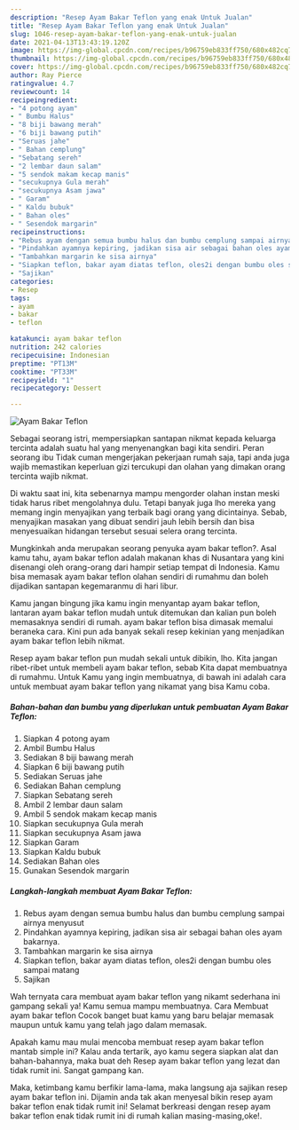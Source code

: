 ```yaml
---
description: "Resep Ayam Bakar Teflon yang enak Untuk Jualan"
title: "Resep Ayam Bakar Teflon yang enak Untuk Jualan"
slug: 1046-resep-ayam-bakar-teflon-yang-enak-untuk-jualan
date: 2021-04-13T13:43:19.120Z
image: https://img-global.cpcdn.com/recipes/b96759eb833ff750/680x482cq70/ayam-bakar-teflon-foto-resep-utama.jpg
thumbnail: https://img-global.cpcdn.com/recipes/b96759eb833ff750/680x482cq70/ayam-bakar-teflon-foto-resep-utama.jpg
cover: https://img-global.cpcdn.com/recipes/b96759eb833ff750/680x482cq70/ayam-bakar-teflon-foto-resep-utama.jpg
author: Ray Pierce
ratingvalue: 4.7
reviewcount: 14
recipeingredient:
- "4 potong ayam"
- " Bumbu Halus"
- "8 biji bawang merah"
- "6 biji bawang putih"
- "Seruas jahe"
- " Bahan cemplung"
- "Sebatang sereh"
- "2 lembar daun salam"
- "5 sendok makam kecap manis"
- "secukupnya Gula merah"
- "secukupnya Asam jawa"
- " Garam"
- " Kaldu bubuk"
- " Bahan oles"
- " Sesendok margarin"
recipeinstructions:
- "Rebus ayam dengan semua bumbu halus dan bumbu cemplung sampai airnya menyusut"
- "Pindahkan ayamnya kepiring, jadikan sisa air sebagai bahan oles ayam bakarnya."
- "Tambahkan margarin ke sisa airnya"
- "Siapkan teflon, bakar ayam diatas teflon, oles2i dengan bumbu oles sampai matang"
- "Sajikan"
categories:
- Resep
tags:
- ayam
- bakar
- teflon

katakunci: ayam bakar teflon 
nutrition: 242 calories
recipecuisine: Indonesian
preptime: "PT13M"
cooktime: "PT33M"
recipeyield: "1"
recipecategory: Dessert

---
```



![Ayam Bakar Teflon](https://img-global.cpcdn.com/recipes/b96759eb833ff750/680x482cq70/ayam-bakar-teflon-foto-resep-utama.jpg)

Sebagai seorang istri, mempersiapkan santapan nikmat kepada keluarga tercinta adalah suatu hal yang menyenangkan bagi kita sendiri. Peran seorang ibu Tidak cuman mengerjakan pekerjaan rumah saja, tapi anda juga wajib memastikan keperluan gizi tercukupi dan olahan yang dimakan orang tercinta wajib nikmat.

Di waktu  saat ini, kita sebenarnya mampu mengorder olahan instan meski tidak harus ribet mengolahnya dulu. Tetapi banyak juga lho mereka yang memang ingin menyajikan yang terbaik bagi orang yang dicintainya. Sebab, menyajikan masakan yang dibuat sendiri jauh lebih bersih dan bisa menyesuaikan hidangan tersebut sesuai selera orang tercinta. 



Mungkinkah anda merupakan seorang penyuka ayam bakar teflon?. Asal kamu tahu, ayam bakar teflon adalah makanan khas di Nusantara yang kini disenangi oleh orang-orang dari hampir setiap tempat di Indonesia. Kamu bisa memasak ayam bakar teflon olahan sendiri di rumahmu dan boleh dijadikan santapan kegemaranmu di hari libur.

Kamu jangan bingung jika kamu ingin menyantap ayam bakar teflon, lantaran ayam bakar teflon mudah untuk ditemukan dan kalian pun boleh memasaknya sendiri di rumah. ayam bakar teflon bisa dimasak memalui beraneka cara. Kini pun ada banyak sekali resep kekinian yang menjadikan ayam bakar teflon lebih nikmat.

Resep ayam bakar teflon pun mudah sekali untuk dibikin, lho. Kita jangan ribet-ribet untuk membeli ayam bakar teflon, sebab Kita dapat membuatnya di rumahmu. Untuk Kamu yang ingin membuatnya, di bawah ini adalah cara untuk membuat ayam bakar teflon yang nikamat yang bisa Kamu coba.

<!--inarticleads1-->

##### Bahan-bahan dan bumbu yang diperlukan untuk pembuatan Ayam Bakar Teflon:

1. Siapkan 4 potong ayam
1. Ambil  Bumbu Halus
1. Sediakan 8 biji bawang merah
1. Siapkan 6 biji bawang putih
1. Sediakan Seruas jahe
1. Sediakan  Bahan cemplung
1. Siapkan Sebatang sereh
1. Ambil 2 lembar daun salam
1. Ambil 5 sendok makam kecap manis
1. Siapkan secukupnya Gula merah
1. Siapkan secukupnya Asam jawa
1. Siapkan  Garam
1. Siapkan  Kaldu bubuk
1. Sediakan  Bahan oles
1. Gunakan  Sesendok margarin




<!--inarticleads2-->

##### Langkah-langkah membuat Ayam Bakar Teflon:

1. Rebus ayam dengan semua bumbu halus dan bumbu cemplung sampai airnya menyusut
1. Pindahkan ayamnya kepiring, jadikan sisa air sebagai bahan oles ayam bakarnya.
1. Tambahkan margarin ke sisa airnya
1. Siapkan teflon, bakar ayam diatas teflon, oles2i dengan bumbu oles sampai matang
1. Sajikan




Wah ternyata cara membuat ayam bakar teflon yang nikamt sederhana ini gampang sekali ya! Kamu semua mampu membuatnya. Cara Membuat ayam bakar teflon Cocok banget buat kamu yang baru belajar memasak maupun untuk kamu yang telah jago dalam memasak.

Apakah kamu mau mulai mencoba membuat resep ayam bakar teflon mantab simple ini? Kalau anda tertarik, ayo kamu segera siapkan alat dan bahan-bahannya, maka buat deh Resep ayam bakar teflon yang lezat dan tidak rumit ini. Sangat gampang kan. 

Maka, ketimbang kamu berfikir lama-lama, maka langsung aja sajikan resep ayam bakar teflon ini. Dijamin anda tak akan menyesal bikin resep ayam bakar teflon enak tidak rumit ini! Selamat berkreasi dengan resep ayam bakar teflon enak tidak rumit ini di rumah kalian masing-masing,oke!.

